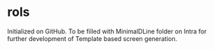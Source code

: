 rols
====

Initialized on GitHub. To be filled with MinimalDLine folder on Intra for further development of Template based screen generation.
